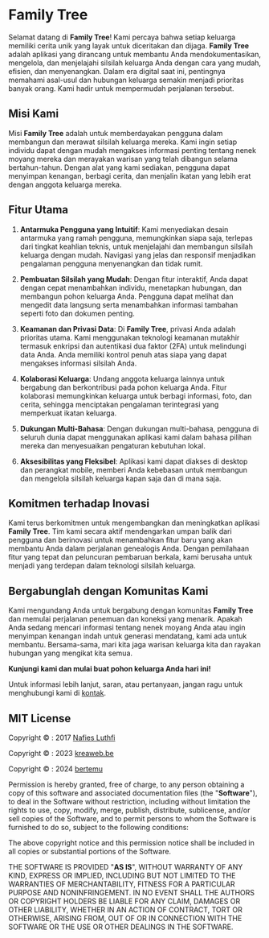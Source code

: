 # Family Tree

Selamat datang di **Family Tree**! Kami percaya bahwa setiap keluarga memiliki cerita unik yang layak untuk diceritakan dan dijaga. **Family Tree** adalah aplikasi yang dirancang untuk membantu Anda mendokumentasikan, mengelola, dan menjelajahi silsilah keluarga Anda dengan cara yang mudah, efisien, dan menyenangkan. Dalam era digital saat ini, pentingnya memahami asal-usul dan hubungan keluarga semakin menjadi prioritas banyak orang. Kami hadir untuk mempermudah perjalanan tersebut.

## Misi Kami

Misi **Family Tree** adalah untuk memberdayakan pengguna dalam membangun dan merawat silsilah keluarga mereka. Kami ingin setiap individu dapat dengan mudah mengakses informasi penting tentang nenek moyang mereka dan merayakan warisan yang telah dibangun selama bertahun-tahun. Dengan alat yang kami sediakan, pengguna dapat menyimpan kenangan, berbagi cerita, dan menjalin ikatan yang lebih erat dengan anggota keluarga mereka.

## Fitur Utama

1. **Antarmuka Pengguna yang Intuitif**: Kami menyediakan desain antarmuka yang ramah pengguna, memungkinkan siapa saja, terlepas dari tingkat keahlian teknis, untuk menjelajahi dan membangun silsilah keluarga dengan mudah. Navigasi yang jelas dan responsif menjadikan pengalaman pengguna menyenangkan dan tidak rumit.

2. **Pembuatan Silsilah yang Mudah**: Dengan fitur interaktif, Anda dapat dengan cepat menambahkan individu, menetapkan hubungan, dan membangun pohon keluarga Anda. Pengguna dapat melihat dan mengedit data langsung serta menambahkan informasi tambahan seperti foto dan dokumen penting.

3. **Keamanan dan Privasi Data**: Di **Family Tree**, privasi Anda adalah prioritas utama. Kami menggunakan teknologi keamanan mutakhir termasuk enkripsi dan autentikasi dua faktor (2FA) untuk melindungi data Anda. Anda memiliki kontrol penuh atas siapa yang dapat mengakses informasi silsilah Anda.

4. **Kolaborasi Keluarga**: Undang anggota keluarga lainnya untuk bergabung dan berkontribusi pada pohon keluarga Anda. Fitur kolaborasi memungkinkan keluarga untuk berbagi informasi, foto, dan cerita, sehingga menciptakan pengalaman terintegrasi yang memperkuat ikatan keluarga.

5. **Dukungan Multi-Bahasa**: Dengan dukungan multi-bahasa, pengguna di seluruh dunia dapat menggunakan aplikasi kami dalam bahasa pilihan mereka dan menyesuaikan pengaturan kebutuhan lokal.

6. **Aksesibilitas yang Fleksibel**: Aplikasi kami dapat diakses di desktop dan perangkat mobile, memberi Anda kebebasan untuk membangun dan mengelola silsilah keluarga kapan saja dan di mana saja.

## Komitmen terhadap Inovasi

Kami terus berkomitmen untuk mengembangkan dan meningkatkan aplikasi **Family Tree**. Tim kami secara aktif mendengarkan umpan balik dari pengguna dan berinovasi untuk menambahkan fitur baru yang akan membantu Anda dalam perjalanan genealogis Anda. Dengan pemilahaan fitur yang tepat dan peluncuran pembaruan berkala, kami berusaha untuk menjadi yang terdepan dalam teknologi silsilah keluarga.

## Bergabunglah dengan Komunitas Kami

Kami mengundang Anda untuk bergabung dengan komunitas **Family Tree** dan memulai perjalanan penemuan dan koneksi yang menarik. Apakah Anda sedang mencari informasi tentang nenek moyang Anda atau ingin menyimpan kenangan indah untuk generasi mendatang, kami ada untuk membantu. Bersama-sama, mari kita jaga warisan keluarga kita dan rayakan hubungan yang mengikat kita semua.

**Kunjungi kami dan mulai buat pohon keluarga Anda hari ini!**

Untuk informasi lebih lanjut, saran, atau pertanyaan, jangan ragu untuk menghubungi kami di [kontak](#).


## MIT License

Copyright &copy; : 2017 <a href="https://github.com/nafiesl/silsilah" target="_blank">Nafies Luthfi</a>

Copyright &copy; : 2023 <a href="https://www.kreaweb.be" target="_blank">kreaweb.be</a>

Copyright &copy; : 2024 <a href="https://bertemu.id" target="_blank">bertemu</a>

Permission is hereby granted, free of charge, to any person obtaining a copy
of this software and associated documentation files (the "<b>Software</b>"), to deal
in the Software without restriction, including without limitation the rights
to use, copy, modify, merge, publish, distribute, sublicense, and/or sell
copies of the Software, and to permit persons to whom the Software is
furnished to do so, subject to the following conditions:

The above copyright notice and this permission notice shall be included in all
copies or substantial portions of the Software.

THE SOFTWARE IS PROVIDED "<b>AS IS</b>", WITHOUT WARRANTY OF ANY KIND, EXPRESS OR
IMPLIED, INCLUDING BUT NOT LIMITED TO THE WARRANTIES OF MERCHANTABILITY,
FITNESS FOR A PARTICULAR PURPOSE AND NONINFRINGEMENT. IN NO EVENT SHALL THE
AUTHORS OR COPYRIGHT HOLDERS BE LIABLE FOR ANY CLAIM, DAMAGES OR OTHER
LIABILITY, WHETHER IN AN ACTION OF CONTRACT, TORT OR OTHERWISE, ARISING FROM,
OUT OF OR IN CONNECTION WITH THE SOFTWARE OR THE USE OR OTHER DEALINGS IN THE
SOFTWARE.

